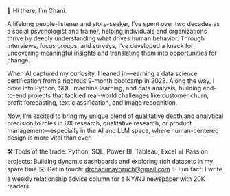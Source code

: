 👋 Hi there, I’m Chani.

A lifelong people-listener and story-seeker, I’ve spent over two decades as a social psychologist and trainer, helping individuals and organizations thrive by deeply understanding what drives human behavior. Through interviews, focus groups, and surveys, I’ve developed a knack for uncovering meaningful insights and translating them into opportunities for change.

When AI captured my curiosity, I leaned in—earning a data science certification from a rigorous 9-month bootcamp in 2023. Along the way, I dove into Python, SQL, machine learning, and data analysis, building end-to-end projects that tackled real-world challenges like customer churn, profit forecasting, text classification, and image recognition.

Now, I’m excited to bring my unique blend of qualitative depth and analytical precision to roles in UX research, qualitative research, or product management—especially in the AI and LLM space, where human-centered design is more vital than ever.

🛠 Tools of the trade: Python, SQL, Power BI, Tableau, Excel 
📊 Passion projects: Building dynamic dashboards and exploring rich datasets in my spare time 
✉️ Get in touch: drchanimaybruch@gmail.com 
✨ Fun fact: I write a weekly relationship advice column for a NY/NJ newspaper with 20K readers

